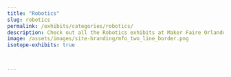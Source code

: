 ```yaml
---
title: "Robotics"
slug: robotics
permalink: /exhibits/categories/robotics/
description: Check out all the Robotics exhibits at Maker Faire Orlando!
image: /assets/images/site-branding/mfo_two_line_border.png
isotope-exhibits: true



---
```

